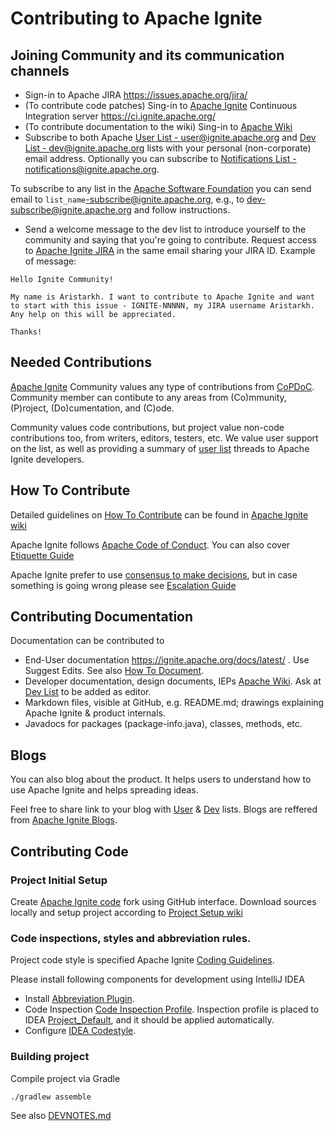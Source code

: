 # Contributing to Apache Ignite
## Joining Community and its communication channels
- Sign-in to Apache JIRA https://issues.apache.org/jira/
- (To contribute code patches) Sing-in to [Apache Ignite](https://ignite.apache.org/) Continuous Integration server https://ci.ignite.apache.org/
- (To contribute documentation to the wiki) Sing-in to [Apache Wiki](https://cwiki.apache.org/confluence/display/IGNITE)
- Subscribe to both Apache [User List - user@ignite.apache.org](https://lists.apache.org/list.html?user@ignite.apache.org)
and [Dev List - dev@ignite.apache.org](https://lists.apache.org/list.html?dev@ignite.apache.org) lists with your personal (non-corporate) email address.
 Optionally you can subscribe to [Notifications List - notifications@ignite.apache.org](https://lists.apache.org/list.html?notifications@ignite.apache.org).

 To subscribe to any list in the [Apache Software Foundation](https://www.apache.org/foundation/) you can send email to `list_name`-subscribe@ignite.apache.org, e.g., to dev-subscribe@ignite.apache.org and follow instructions.

- Send a welcome message to the dev list to introduce yourself to the community and saying that you're going to contribute. 
Request access to [Apache Ignite JIRA](https://issues.apache.org/jira/) in the same email sharing your JIRA ID.
Example of message:
```
Hello Ignite Community!

My name is Aristarkh. I want to contribute to Apache Ignite and want to start with this issue - IGNITE-NNNNN, my JIRA username Aristarkh. Any help on this will be appreciated.

Thanks!
```

## Needed Contributions
[Apache Ignite](https://ignite.apache.org/) Community values any type of contributions from [CoPDoC](https://community.apache.org/contributors/#contributing-a-project-copdoc). Community member can contibute to any areas from (Co)mmunity, (P)roject, (Do)cumentation, and (C)ode.

Community values code contributions, but project value non-code contributions too, from writers, editors, testers, etc.
We value user support on the list, as well as providing a summary of [user list](https://lists.apache.org/list.html?user@ignite.apache.org) threads to Apache Ignite developers.

## How To Contribute
Detailed guidelines on [How To Contribute](https://cwiki.apache.org/confluence/display/IGNITE/How+to+Contribute) can be found in [Apache Ignite wiki](https://cwiki.apache.org/confluence/display/IGNITE/How+to+Contribute)

Apache Ignite follows [Apache Code of Conduct](https://www.apache.org/foundation/policies/conduct.html). You can also cover
[Etiquette Guide](http://community.apache.org/contributors/etiquette)

Apache Ignite prefer to use [consensus to make decisions](http://community.apache.org/committers/consensusBuilding.html), but in case something is going wrong please see [Escalation Guide](https://www.apache.org/board/escalation)

## Contributing Documentation
Documentation can be contributed to
 - End-User documentation https://ignite.apache.org/docs/latest/ . Use Suggest Edits. See also [How To Document](https://cwiki.apache.org/confluence/display/IGNITE/How+to+Document).
 - Developer documentation, design documents, IEPs [Apache Wiki](https://cwiki.apache.org/confluence/display/IGNITE). Ask at [Dev List](https://lists.apache.org/list.html?dev@ignite.apache.org) to be added as editor.
 - Markdown files, visible at GitHub, e.g. README.md; drawings explaining Apache Ignite & product internals.
 - Javadocs for packages (package-info.java), classes, methods, etc.

## Blogs
You can also blog about the product. It helps users to understand how to use Apache Ignite and helps spreading ideas.

Feel free to share link to your blog with
 [User](https://lists.apache.org/list.html?user@ignite.apache.org) & [Dev](https://lists.apache.org/list.html?dev@ignite.apache.org) lists.
Blogs are reffered from [Apache Ignite Blogs](https://ignite.apache.org/blogs.html).

## Contributing Code
### Project Initial Setup
Create [Apache Ignite code](https://github.com/apache/ignite-3) fork using GitHub interface.
Download sources locally and setup project according to [Project Setup wiki](https://cwiki.apache.org/confluence/display/IGNITE/Project+Setup)

### Code inspections, styles and abbreviation rules.
Project code style is specified Apache Ignite [Coding Guidelines](https://cwiki.apache.org/confluence/display/IGNITE/Coding+Guidelines).

Please install following components for development using IntelliJ IDEA
* Install [Abbreviation Plugin](https://cwiki.apache.org/confluence/display/IGNITE/Abbreviation+Rules#AbbreviationRules-IntelliJIdeaPlugin).
* Code Inspection  [Code Inspection Profile](https://cwiki.apache.org/confluence/display/IGNITE/Coding+Guidelines#CodingGuidelines-C.CodeInspection).
Inspection profile is placed to IDEA [Project_Default](idea/ignite_inspections.xml), and it should be applied automatically.
* Configure [IDEA Codestyle](https://cwiki.apache.org/confluence/display/IGNITE/Coding+Guidelines#CodingGuidelines-A.ConfigureIntelliJIDEAcodestyle).

### Building project
Compile project via Gradle
```
./gradlew assemble
```
See also [DEVNOTES.md](DEVNOTES.md)
